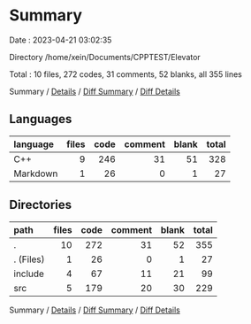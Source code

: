 # Summary

Date : 2023-04-21 03:02:35

Directory /home/xein/Documents/CPPTEST/Elevator

Total : 10 files,  272 codes, 31 comments, 52 blanks, all 355 lines

Summary / [Details](details.md) / [Diff Summary](diff.md) / [Diff Details](diff-details.md)

## Languages
| language | files | code | comment | blank | total |
| :--- | ---: | ---: | ---: | ---: | ---: |
| C++ | 9 | 246 | 31 | 51 | 328 |
| Markdown | 1 | 26 | 0 | 1 | 27 |

## Directories
| path | files | code | comment | blank | total |
| :--- | ---: | ---: | ---: | ---: | ---: |
| . | 10 | 272 | 31 | 52 | 355 |
| . (Files) | 1 | 26 | 0 | 1 | 27 |
| include | 4 | 67 | 11 | 21 | 99 |
| src | 5 | 179 | 20 | 30 | 229 |

Summary / [Details](details.md) / [Diff Summary](diff.md) / [Diff Details](diff-details.md)